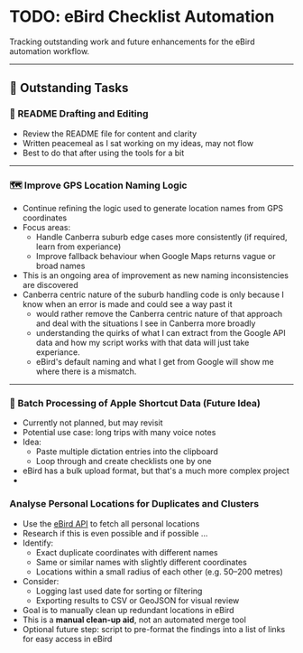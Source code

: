 # TODO: eBird Checklist Automation

Tracking outstanding work and future enhancements for the eBird automation workflow.

---

## 🔧 Outstanding Tasks

### 📘 README Drafting and Editing

- Review the README file for content and clarity
- Written peacemeal as I sat working on my ideas, may not flow
- Best to do that after using the tools for a bit

---

### 🗺️ Improve GPS Location Naming Logic

- Continue refining the logic used to generate location names from GPS coordinates
- Focus areas:
  - Handle Canberra suburb edge cases more consistently (if required, learn from experiance)
  - Improve fallback behaviour when Google Maps returns vague or broad names
- This is an ongoing area of improvement as new naming inconsistencies are discovered
- Canberra centric nature of the suburb handling code is only because I know when an error is made and could see a way past it
  - would rather remove the Canberra centric nature of that approach and deal with the situations I see in Canberra more broadly
  - understanding the quirks of what I can extract from the Google API data and how my script works with that data will just
    take experiance.
  - eBird's default naming and what I get from Google will show me where there is a mismatch.
 
---

### 🧪 Batch Processing of Apple Shortcut Data (Future Idea)

- Currently not planned, but may revisit
- Potential use case: long trips with many voice notes
- Idea:
  - Paste multiple dictation entries into the clipboard
  - Loop through and create checklists one by one
- eBird has a bulk upload format, but that's a much more complex project
- 

### Analyse Personal Locations for Duplicates and Clusters

- Use the [eBird API](https://documenter.getpostman.com/view/664302/ebird-api-20/2HTbHW) to fetch all personal locations
- Research if this is even possible and if possible ...
- Identify:
  - Exact duplicate coordinates with different names
  - Same or similar names with slightly different coordinates
  - Locations within a small radius of each other (e.g. 50–200 metres)
- Consider:
  - Logging last used date for sorting or filtering
  - Exporting results to CSV or GeoJSON for visual review
- Goal is to manually clean up redundant locations in eBird
- This is a **manual clean-up aid**, not an automated merge tool
- Optional future step: script to pre-format the findings into a list of links for easy access in eBird
